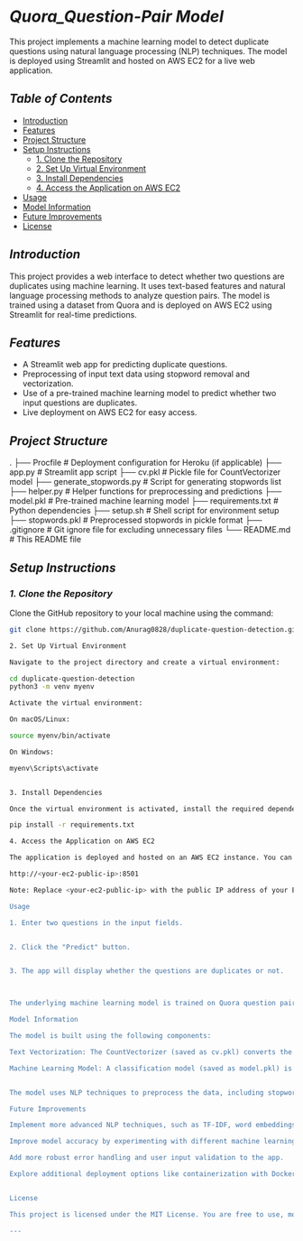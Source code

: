 # *Quora_Question-Pair Model*

This project implements a machine learning model to detect duplicate questions using natural language processing (NLP) techniques. The model is deployed using Streamlit and hosted on AWS EC2 for a live web application.

## *Table of Contents*
- [Introduction](#introduction)
- [Features](#features)
- [Project Structure](#project-structure)
- [Setup Instructions](#setup-instructions)
  - [1. Clone the Repository](#1-clone-the-repository)
  - [2. Set Up Virtual Environment](#2-set-up-virtual-environment)
  - [3. Install Dependencies](#3-install-dependencies)
  - [4. Access the Application on AWS EC2](#4-access-the-application-on-aws-ec2)
- [Usage](#usage)
- [Model Information](#model-information)
- [Future Improvements](#future-improvements)
- [License](#license)

## *Introduction*
This project provides a web interface to detect whether two questions are duplicates using machine learning. It uses text-based features and natural language processing methods to analyze question pairs. The model is trained using a dataset from Quora and is deployed on AWS EC2 using Streamlit for real-time predictions.

## *Features*
- A Streamlit web app for predicting duplicate questions.
- Preprocessing of input text data using stopword removal and vectorization.
- Use of a pre-trained machine learning model to predict whether two input questions are duplicates.
- Live deployment on AWS EC2 for easy access.

## *Project Structure*

. ├── Procfile                   # Deployment configuration for Heroku (if applicable) ├── app.py                     # Streamlit app script ├── cv.pkl                     # Pickle file for CountVectorizer model ├── generate_stopwords.py       # Script for generating stopwords list ├── helper.py                  # Helper functions for preprocessing and predictions ├── model.pkl                  # Pre-trained machine learning model ├── requirements.txt           # Python dependencies ├── setup.sh                   # Shell script for environment setup ├── stopwords.pkl              # Preprocessed stopwords in pickle format ├── .gitignore                 # Git ignore file for excluding unnecessary files └── README.md                  # This README file

## *Setup Instructions*

### *1. Clone the Repository*
Clone the GitHub repository to your local machine using the command:
```bash
git clone https://github.com/Anurag0828/duplicate-question-detection.git

2. Set Up Virtual Environment

Navigate to the project directory and create a virtual environment:

cd duplicate-question-detection
python3 -m venv myenv

Activate the virtual environment:

On macOS/Linux:

source myenv/bin/activate

On Windows:

myenv\Scripts\activate


3. Install Dependencies

Once the virtual environment is activated, install the required dependencies from requirements.txt:

pip install -r requirements.txt

4. Access the Application on AWS EC2

The application is deployed and hosted on an AWS EC2 instance. You can access the live application by visiting the following URL:

http://<your-ec2-public-ip>:8501

Note: Replace <your-ec2-public-ip> with the public IP address of your EC2 instance. If you haven't already, ensure that port 8501 is open in the security group of your EC2 instance to allow access to the Streamlit app.

Usage

1. Enter two questions in the input fields.


2. Click the "Predict" button.


3. The app will display whether the questions are duplicates or not.



The underlying machine learning model is trained on Quora question pairs, and it evaluates the similarity between the input questions using text processing techniques.

Model Information

The model is built using the following components:

Text Vectorization: The CountVectorizer (saved as cv.pkl) converts the input text data into numerical format.

Machine Learning Model: A classification model (saved as model.pkl) is trained to predict whether two questions are duplicates.


The model uses NLP techniques to preprocess the data, including stopword removal (using stopwords.pkl) and feature extraction.

Future Improvements

Implement more advanced NLP techniques, such as TF-IDF, word embeddings (Word2Vec, GloVe), and BERT.

Improve model accuracy by experimenting with different machine learning algorithms.

Add more robust error handling and user input validation to the app.

Explore additional deployment options like containerization with Docker.


License

This project is licensed under the MIT License. You are free to use, modify, and distribute the code with appropriate attribution.

---
